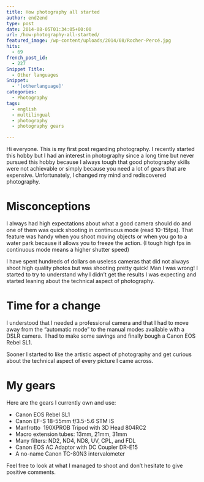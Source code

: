 ```yaml
---
title: How photography all started
author: end2end
type: post
date: 2014-08-05T01:34:05+00:00
url: /how-photography-all-started/
featured_image: /wp-content/uploads/2014/08/Rocher-Percé.jpg
hits:
  - 69
french_post_id:
  - 227
Snippet Title:
  - Other languages
Snippet:
  - '[otherlanguage]'
categories:
  - Photography
tags:
  - english
  - multilingual
  - photography
  - photography gears

---
```

Hi everyone. This is my first post regarding photography. I recently started this hobby but I had an interest in photography since a long time but never pursued this hobby because I always tough that good photography skills were not achievable or simply because you need a lot of gears that are expensive. Unfortunately, I changed my mind and rediscovered photography.  
<!--more-->

<h1 id="firstHeading" lang="en">
  <span id="Misconceptions">Misconceptions</span>
</h1>

I always had high expectations about what a good camera should do and one of them was quick shooting in continuous mode (read 10-15fps). That feature was handy when you shoot moving objects or when you go to a water park because it allows you to freeze the action. (I tough high fps in continuous mode means a higher shutter speed)

I have spent hundreds of dollars on useless cameras that did not always shoot high quality photos but was shooting pretty quick! Man I was wrong! I started to try to understand why I didn&#8217;t get the results I was expecting and started leaning about the technical aspect of photography.

# <span id="Time_for_a_change">Time for a change</span>

I understood that I needed a professional camera and that I had to move away from the &#8220;automatic mode&#8221; to the manual modes available with a DSLR camera.  I had to make some savings and finally bough a Canon EOS Rebel SL1.

Sooner I started to like the artistic aspect of photography and get curious about the technical aspect of every picture I came across.

# <span id="My_gears">My gears</span>

Here are the gears I currently own and use:  
* Canon EOS Rebel SL1  
* Canon EF-S 18-55mm f/3.5-5.6 STM IS  
* Manfrotto  190XPROB Tripod with 3D Head 804RC2  
* Macro extension tubes: 13mm, 21mm, 31mm  
* Many filters: ND2, ND4, ND8, UV, CPL, and FDL  
* Canon EOS AC Adaptor with DC Coupler DR-E15  
* A no-name Canon TC-80N3 intervalometer

Feel free to look at what I managed to shoot and don&#8217;t hesitate to give positive comments.